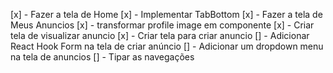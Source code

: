 [x] - Fazer a tela de Home
[x] - Implementar TabBottom
[x] - Fazer a tela de Meus Anuncios
[x] - transformar profile image em componente
[x] - Criar tela de visualizar anuncio
[x] - Criar tela para criar anuncio 
[] - Adicionar React Hook Form na tela de criar anúncio
[] - Adicionar um dropdown menu na tela de anuncios
[] - Tipar as navegações